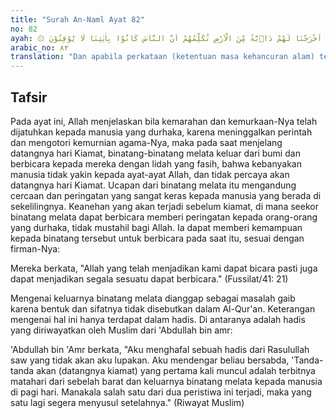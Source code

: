 ```yaml
---
title: "Surah An-Naml Ayat 82"
no: 82
ayah: ۞ وَاِذَا وَقَعَ الْقَوْلُ عَلَيْهِمْ اَخْرَجْنَا لَهُمْ دَاۤبَّةً مِّنَ الْاَرْضِ تُكَلِّمُهُمْ اَنَّ النَّاسَ كَانُوْا بِاٰيٰتِنَا لَا يُوْقِنُوْنَ ࣖ
arabic_no: ٨٢
translation: "Dan apabila perkataan (ketentuan masa kehancuran alam) telah berlaku atas mereka, Kami keluarkan makhluk bergerak yang bernyawa dari bumi yang akan mengatakan kepada mereka bahwa manusia dahulu tidak yakin kepada ayat-ayat Kami. "
---
```


## Tafsir

Pada ayat ini, Allah menjelaskan bila kemarahan dan kemurkaan-Nya telah dijatuhkan kepada manusia yang durhaka, karena meninggalkan perintah dan mengotori kemurnian agama-Nya, maka pada saat menjelang datangnya hari Kiamat, binatang-binatang melata keluar dari bumi dan berbicara kepada mereka dengan lidah yang fasih, bahwa kebanyakan manusia tidak yakin kepada ayat-ayat Allah, dan tidak percaya akan datangnya hari Kiamat. Ucapan dari binatang melata itu mengandung cercaan dan peringatan yang sangat keras kepada manusia yang berada di sekelilingnya. Keanehan yang akan terjadi sebelum kiamat, di mana seekor binatang melata dapat berbicara memberi peringatan kepada orang-orang yang durhaka, tidak mustahil bagi Allah. Ia dapat memberi kemampuan kepada binatang tersebut untuk berbicara pada saat itu, sesuai dengan firman-Nya:

Mereka berkata, "Allah yang telah menjadikan kami dapat bicara pasti juga dapat menjadikan segala sesuatu dapat berbicara." (Fussilat/41: 21)

Mengenai keluarnya binatang melata dianggap sebagai masalah gaib karena bentuk dan sifatnya tidak disebutkan dalam Al-Qur'an. Keterangan mengenai hal ini hanya terdapat dalam hadis. Di antaranya adalah hadis yang diriwayatkan oleh Muslim dari 'Abdullah bin amr:

'Abdullah bin 'Amr berkata, "Aku menghafal sebuah hadis dari Rasulullah saw yang tidak akan aku lupakan. Aku mendengar beliau bersabda, 'Tanda-tanda akan (datangnya kiamat) yang pertama kali muncul adalah terbitnya matahari dari sebelah barat dan keluarnya binatang melata kepada manusia di pagi hari. Manakala salah satu dari dua peristiwa ini terjadi, maka yang satu lagi segera menyusul setelahnya." (Riwayat Muslim)
